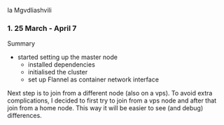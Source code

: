 Ia Mgvdliashvili
### 1. 25 March - April 7
Summary
- started setting up the master node
	- installed dependencies
	- initialised the cluster
	- set up Flannel as container network interface



Next step is to join from a different node (also on a vps). To avoid extra complications, I decided to first try to join from a vps node and after that join from a home node. This way it will be easier to see (and debug) differences.
